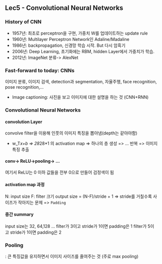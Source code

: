 ## Lec5 - Convolutional Neural Networks

### History of CNN

- 1957년: 최초로 perceptron을 구현, 가중치 W를 업데이트하는 update rule
- 1960년: Multilayer Perceptron Network인 Adaline/Madaline
- 1986년: backpropagation, 신경망 학습 시작. But 다시 암흑기
- 2006년: Deep Learning, 초기화에는 RBM, hidden Layer에서 가중치가 학습.
- 2012년: ImageNet 분류-> AlexNet

### Fast-forward to today: CNNs
이미지 분류, 이미지 검색, detection과 segmentation, 자율주행, face recognition, pose recognition,...
- Image captioning: 사진을 보고 이미지에 대한 설명을 하는 것 (CNN+RNN)

### Convolutional Neural Networks

#### convolution Layer
convolve filter을 이용해 인풋의 이미지 특징을 뽑아냄(depth는 같아야함)
- w_T*x+b
=> 28*28*1 의 activation map => 하나의 층 생성 => ... 반복 => 이미지 특징 추출

#### conv-> ReLU->pooling-> ...
여기서 ReLU는 0 이하 값들을 전부 0으로 만들어 검정색이 됨 

#### activation map 과정
N: input size
F: filter 크기
output size = (N-F)/stride + 1
=> stride를 거칠수록 사이즈가 작아지는 문제 => `Padding`

#### 중간 summary
input size는 32, 64,128 ...
filter가 3이고 stride가 1이면 padding은 1
filter가 5이고 stride가 1이면 padding은 2

### Pooling
: 큰 특징값을 유지하면서 이미지 사이즈를 줄여주는 것 (주로 max pooling)


